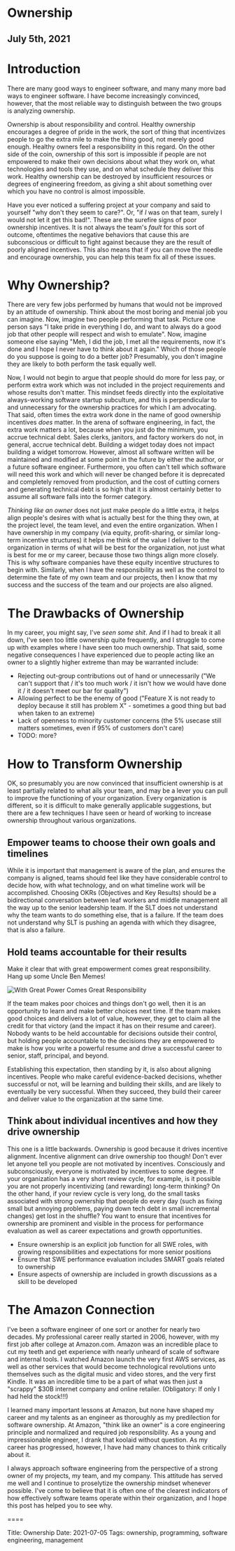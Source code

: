 # Ownership
## July 5th, 2021

# Introduction

There are many good ways to engineer software, and many many more bad ways to
engineer software.  I have become increasingly convinced, however, that the
most reliable way to distinguish between the two groups is analyzing ownership.

Ownership is about responsibility and control.  Healthy ownership encourages a
degree of pride in the work, the sort of thing that incentivizes people to go
the extra mile to make the thing good, not merely good enough.  Healthy owners
feel a responsibility in this regard.  On the other side of the coin, ownership
of this sort is impossible if people are not empowered to make their own
decisions about what they work on, what technologies and tools they use, and on
what schedule they deliver this work.  Healthy ownership can be destroyed by
insufficient resources or degrees of engineering freedom, as giving a shit
about something over which you have no control is almost impossible.

Have you ever noticed a suffering project at your company and said to yourself
"why don't they seem to care?".  Or, "if *I* was on that team, surely I would
not let it get this bad!".  These are the surefire signs of poor ownership
incentives.  It is not always the team's *fault* for this sort of outcome,
oftentimes the negative behaviors that cause this are subconscious or difficult
to fight against because they are the result of poorly aligned incentives.
This also means that if you can move the needle and encourage ownership, you
can help this team fix all of these issues.

# Why Ownership?

There are very few jobs performed by humans that would not be improved by an
attitude of ownership.  Think about the most boring and menial job you can
imagine.  Now, imagine two people performing that task.  Picture one person
says "I take pride in everything I do, and want to always do a good job that
other people will respect and wish to emulate".  Now, imagine someone else
saying "Meh, I did the job, I met all the requirements, now it's done and I
hope I never have to think about it again."  Which of those people do you
suppose is going to do a better job?  Presumably, you don't imagine they are
likely to both perform the task equally well.

Now, I would not begin to argue that people should do more for less pay, or
perform extra work which was not included in the project requirements and whose
results don't matter.  This mindset feeds directly into the exploitative
always-working software startup subculture, and this is perpendicular to and
unnecessary for the ownership practices for which I am advocating.  That said,
often times the extra work done in the name of good ownership incentives *does*
matter.  In the arena of software engineering, in fact, the extra work matters
a lot, because when you just do the minimum, you accrue technical debt.  Sales
clerks, janitors, and factory workers do not, in general, accrue technical
debt.  Building a widget today does not impact building a widget tomorrow.
However, almost all software written will be maintained and modified at some
point in the future by either the author, or a future software engineer.
Furthermore, you often can't tell which software will need this work and which
will never be changed before it is deprecated and completely removed from
production, and the cost of cutting corners and generating technical debt is so
high that it is almost certainly better to assume all software falls into the
former category.

_Thinking like an owner_ does not just make people do a little extra, it helps
align people's desires with what is actually best for the thing they own, at
the project level, the team level, and even the entire organization.  When I
have ownership in my company (via equity, profit-sharing, or similar long-term
incentive structures) it helps me think of the value I deliver to the
organization in terms of what will be best for the organization, not just what
is best for me or my career, because those two things align more closely.  This
is why software companies have these equity incentive structures to begin with.
Similarly, when I have the responsibility as well as the control to determine
the fate of my own team and our projects, then I know that my success and the
success of the team and our projects are also aligned.

# The Drawbacks of Ownership

In my career, you might say, I've *seen some shit*.  And if I had to break it
all down, I've seen too little ownership quite frequently, and I struggle to
come up with examples where I have seen too much ownership.  That said, some
negative consequences I have experienced due to people acting like an owner to
a slightly higher extreme than may be warranted include:

* Rejecting out-group contributions out of hand or unnecessarily ("We can't
  support that / it's too much work / it isn't how we would have done it / it
  doesn't meet our bar for quality")
* Allowing perfect to be the enemy of good ("Feature X is not ready to deploy
  because it still has problem X" - sometimes a good thing but bad when taken
  to an extreme)
* Lack of openness to minority customer concerns (the 5% usecase still matters
  sometimes, even if 95% of customers don't care)
* TODO: more?

# How to Transform Ownership

OK, so presumably you are now convinced that insufficient ownership is at least
partially related to what ails your team, and may be a lever you can pull to
improve the functioning of your organization.  Every organization is different,
so it is difficult to make generally applicable suggestions, but there are a
few techniques I have seen or heard of working to increase ownership throughout
various organizations.

## Empower teams to choose their own goals and timelines

While it is important that management is aware of the plan, and ensures the
company is aligned, teams should feel like they have considerable control to
decide how, with what technology, and on what timeline work will be
accomplished.  Choosing OKRs (Objectives and Key Results) should be a
bidirectional conversation between leaf workers and middle management all the
way up to the senior leadership team.  If the SLT does not understand why the
team wants to do something else, that is a failure.  If the team does not
understand why SLT is pushing an agenda with which they disagree, that is also
a failure.

## Hold teams accountable for their results

Make it clear that with great empowerment comes great responsibility.  Hang up some Uncle Ben Memes!

![With Great Power Comes Great Responsibility](with-great-power-comes-great-responsibility.jpg)

If the team makes poor choices and things don't go well, then it is an
opportunity to learn and make better choices next time.  If the team makes good
choices and delivers a lot of value, however, they get to claim all the credit
for that victory (and the impact it has on their resume and career).  Nobody
wants to be held accountable for decisions outside their control, but holding
people accountable to the decisions they are empowered to make is how you write
a powerful resume and drive a successful career to senior, staff, principal,
and beyond.

Establishing this expectation, then standing by it, is also about aligning
incentives.  People who make careful evidence-backed decisions, whether
successful or not, will be learning and building their skills, and are likely
to eventually be very successful.  When they succeed, they build their career
and deliver value to the organization at the same time.

## Think about individual incentives and how they drive ownership

This one is a little backwards.  Ownership is good because it drives incentive
alignment.  Incentive alignment can drive ownership too though!  Don't ever let
anyone tell you people are not motivated by incentives.  Consciously and
subconsciously, everyone is motivated by incentives to some degree.  If your
organization has a very short review cycle, for example, is it possible you are
not properly incentivizing (and rewarding) long-term thinking?  On the other
hand, if your review cycle is very long, do the small tasks associated with
strong ownership that people do every day (such as fixing small but annoying
problems, paying down tech debt in small incremental changes) get lost in the
shuffle?  You want to ensure that incentives for ownership are prominent and
visible in the process for performance evaluation as well as career
expectations and growth opportunities.

* Ensure ownership is an explicit job function for all SWE roles, with growing responsibilities and expectations for more senior positions
* Ensure that SWE performance evaluation includes SMART goals related to ownership
* Ensure aspects of ownership are included in growth discussions as a skill to be developed

# The Amazon Connection

I've been a software engineer of one sort or another for nearly two decades.
My professional career really started in 2006, however, with my first job after
college at Amazon.com.  Amazon was an incredible place to cut my teeth and get
experience with nearly unheard of scale of software and internal tools.  I
watched Amazon launch the very first AWS services, as well as other services
that would become technological revolutions unto themselves such as the digital
music and video stores, and the very first Kindle.  It was an incredible time
to be a part of what was then just a "scrappy" $30B internet company and online
retailer.  (Obligatory:  If only I had held the stock!!!)

I learned many important lessons at Amazon, but none have shaped my career and
my talents as an engineer as thoroughly as my predilection for software
ownership.  At Amazon, "think like an owner" is a core engineering principle
and normalized and required job responsibility.  As a young and impressionable
engineer, I drank that koolaid without question.  As my career has progressed,
however, I have had many chances to think critically about it.

I always approach software engineering from the perspective of a strong owner
of my projects, my team, and my company.  This attitude has served me well and
I continue to proselytize the ownership mindset whenever possible.  I've come
to believe that it is often one of the clearest indicators of how effectively
software teams operate within their organization, and I hope this post has
helped you to see why.


====

Title: Ownership
Date: 2021-07-05
Tags:  ownership, programming, software engineering, management
